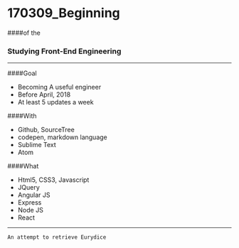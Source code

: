 # 170309_Beginning

####of the

### Studying Front-End Engineering


---


####Goal
* Becoming A useful engineer
* Before April, 2018
* At least 5 updates a week

####With
* Github, SourceTree
* codepen, markdown language
* Sublime Text
* Atom

####What
* Html5, CSS3, Javascript
* JQuery
* Angular JS
* Express
* Node JS
* React

***
    An attempt to retrieve Eurydice
